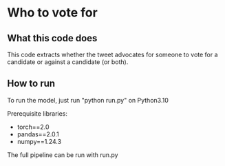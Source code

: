 # Who to vote for
## What this code does
This code extracts whether the tweet advocates for someone to vote for a candidate or against a candidate (or both).

## How to run

To run the model, just run "python run.py" on Python3.10

Prerequisite libraries:
- torch==2.0
- pandas==2.0.1
- numpy==1.24.3


The full pipeline can be run with run.py
